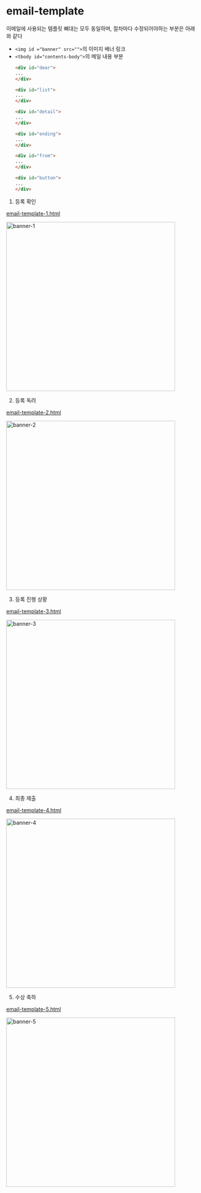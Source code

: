 # email-template

이메일에 사용되는 템플릿 뼈대는 모두 동일하며, 절차마다 수정되어야하는 부분은 아래와 같다
- `<img id ="banner" src="">`의 이미지 배너 링크
- `<tbody id="contents-body">`의 메일 내용 부분
    ``` html
    <div id="dear">
    ... 
    </div>

    <div id="list">
    ...
    </div>

    <div id="detail">
    ...
    </div>

    <div id="ending">
    ...
    </div>

    <div id="from">
    ...
    </div>
    
    <div id="button">
    ...
    </div>
    ```

1. 등록 확인

[email-template-1.html](email-template-1.html)

<img width="450" alt="banner-1" src="https://user-images.githubusercontent.com/37402072/124631801-b1055000-debe-11eb-84c8-5201ef443c3d.png">

2. 등록 독려

[email-template-2.html](email-template-2.html)

<img width="450" alt="banner-2" src="https://user-images.githubusercontent.com/37402072/124631830-b6fb3100-debe-11eb-8093-41727fddac3d.png">


3. 등록 진행 상황

[email-template-3.html](email-template-3.html)

<img width="450" alt="banner-3" src="https://user-images.githubusercontent.com/37402072/124631844-ba8eb800-debe-11eb-9e3c-607d92b7d8d8.png">


4. 최종 제출

[email-template-4.html](email-template-4.html)

<img width="450" alt="banner-4" src="https://user-images.githubusercontent.com/37402072/124631851-be223f00-debe-11eb-9867-45521d081f2c.png">


5. 수상 축하

[email-template-5.html](email-template-5.html)

<img width="450" alt="banner-5" src="https://user-images.githubusercontent.com/37402072/124631861-c11d2f80-debe-11eb-961c-7b156c522105.png">
